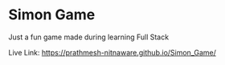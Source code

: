 # Simon Game

Just a fun game made during learning Full Stack 

Live Link: https://prathmesh-nitnaware.github.io/Simon_Game/
